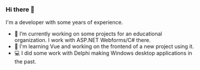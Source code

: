 ### Hi there 👋

I'm a developer with some years of experience.  
- 🔭 I’m currently working on some projects for an educational organization. I work with ASP.NET Webforms/C# there.
- 🌱 I'm learning Vue and working on the frontend of a new project using it.  
- 💻 I did some work with Delphi making Windows desktop applications in the past.

<!--
**Rahmanism/Rahmanism** is a ✨ _special_ ✨ repository because its `README.md` (this file) appears on your GitHub profile.

Here are some ideas to get you started:

- 🌱 I’m currently learning ...
- 👯 I’m looking to collaborate on ...
- 🤔 I’m looking for help with ...
- 💬 Ask me about ...
- 📫 How to reach me: ...
- 😄 Pronouns: ...
- ⚡ Fun fact: ...
-->
